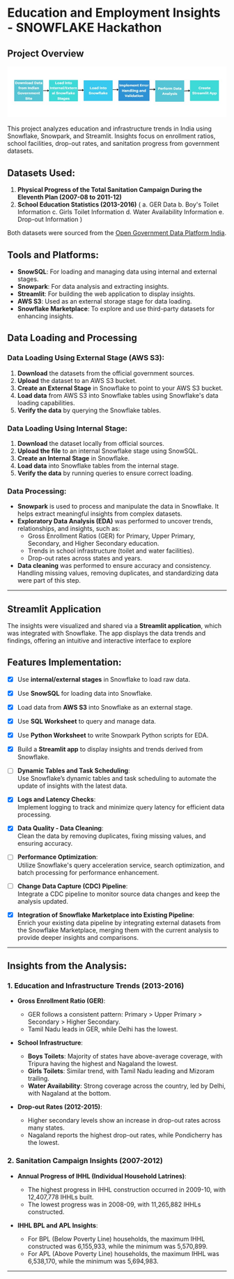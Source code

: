 # Education and Employment Insights - SNOWFLAKE Hackathon

## Project Overview

<div align="center">
<img src="./sf.jpeg">
</div>

This project analyzes education and infrastructure trends in India using Snowflake, Snowpark, and Streamlit. Insights focus on enrollment ratios, school facilities, drop-out rates, and sanitation progress from government datasets.

## Datasets Used:
1. **Physical Progress of the Total Sanitation Campaign During the Eleventh Plan (2007-08 to 2011-12)**
2. **School Education Statistics (2013-2016)** (
a. GER Data
b. Boy's Toilet Information
c. Girls Toilet Information
d. Water Availability Information
e. Drop-out Information )

Both datasets were sourced from the [Open Government Data Platform India](https://data.gov.in).

## Tools and Platforms:
- **SnowSQL**: For loading and managing data using internal and external stages.
- **Snowpark**: For data analysis and extracting insights.
- **Streamlit**: For building the web application to display insights.
- **AWS S3**: Used as an external storage stage for data loading.
- **Snowflake Marketplace**: To explore and use third-party datasets for enhancing insights.

## Data Loading and Processing

### Data Loading Using External Stage (AWS S3):
1. **Download** the datasets from the official government sources.
2. **Upload** the dataset to an AWS S3 bucket.
3. **Create an External Stage** in Snowflake to point to your AWS S3 bucket.
4. **Load data** from AWS S3 into Snowflake tables using Snowflake's data loading capabilities.
5. **Verify the data** by querying the Snowflake tables.

### Data Loading Using Internal Stage:
1. **Download** the dataset locally from official sources.
2. **Upload the file** to an internal Snowflake stage using SnowSQL.
3. **Create an Internal Stage** in Snowflake.
4. **Load data** into Snowflake tables from the internal stage.
5. **Verify the data** by running queries to ensure correct loading.

### Data Processing:
- **Snowpark** is used to process and manipulate the data in Snowflake. It helps extract meaningful insights from complex datasets.
- **Exploratory Data Analysis (EDA)** was performed to uncover trends, relationships, and insights, such as:
    - Gross Enrollment Ratios (GER) for Primary, Upper Primary, Secondary, and Higher Secondary education.
    - Trends in school infrastructure (toilet and water facilities).
    - Drop-out rates across states and years.
- **Data cleaning** was performed to ensure accuracy and consistency. Handling missing values, removing duplicates, and standardizing data were part of this step.

---

## Streamlit Application

The insights were visualized and shared via a **Streamlit application**, which was integrated with Snowflake. The app displays the data trends and findings, offering an intuitive and interactive interface to explore

## Features Implementation:

- [x] Use **internal/external stages** in Snowflake to load raw data.

- [x] Use **SnowSQL** for loading data into Snowflake.

- [x] Load data from **AWS S3** into Snowflake as an external stage.

- [x] Use **SQL Worksheet** to query and manage data.

- [x] Use **Python Worksheet** to write Snowpark Python scripts for EDA.
    
- [x] Build a **Streamlit app** to display insights and trends derived from Snowflake.

- [ ] **Dynamic Tables and Task Scheduling**:  
  Use Snowflake’s dynamic tables and task scheduling to automate the update of insights with the latest data.
  
- [x] **Logs and Latency Checks**:  
  Implement logging to track and minimize query latency for efficient data processing.
  
- [x] **Data Quality - Data Cleaning**:  
  Clean the data by removing duplicates, fixing missing values, and ensuring accuracy.
  
- [ ] **Performance Optimization**:  
  Utilize Snowflake's query acceleration service, search optimization, and batch processing for performance enhancement.
  
- [ ] **Change Data Capture (CDC) Pipeline**:  
  Integrate a CDC pipeline to monitor source data changes and keep the analysis updated.

- [x] **Integration of Snowflake Marketplace into Existing Pipeline**:  
    Enrich your existing data pipeline by integrating external datasets from the Snowflake Marketplace, merging them with the current analysis to provide deeper insights and comparisons.

---

## Insights from the Analysis:

### 1. **Education and Infrastructure Trends (2013-2016)**

- **Gross Enrollment Ratio (GER)**:  
  - GER follows a consistent pattern: Primary > Upper Primary > Secondary > Higher Secondary.  
  - Tamil Nadu leads in GER, while Delhi has the lowest.

- **School Infrastructure**:  
  - **Boys Toilets**: Majority of states have above-average coverage, with Tripura having the highest and Nagaland the lowest.
  - **Girls Toilets**: Similar trend, with Tamil Nadu leading and Mizoram trailing.
  - **Water Availability**: Strong coverage across the country, led by Delhi, with Nagaland at the bottom.

- **Drop-out Rates (2012-2015)**:  
  - Higher secondary levels show an increase in drop-out rates across many states.  
  - Nagaland reports the highest drop-out rates, while Pondicherry has the lowest.

### 2. **Sanitation Campaign Insights (2007-2012)**

- **Annual Progress of IHHL (Individual Household Latrines)**:
  - The highest progress in IHHL construction occurred in 2009-10, with 12,407,778 IHHLs built.
  - The lowest progress was in 2008-09, with 11,265,882 IHHLs constructed.

- **IHHL BPL and APL Insights**:
  - For BPL (Below Poverty Line) households, the maximum IHHL constructed was 6,155,933, while the minimum was 5,570,899.
  - For APL (Above Poverty Line) households, the maximum IHHL was 6,538,170, while the minimum was 5,694,983.

---





